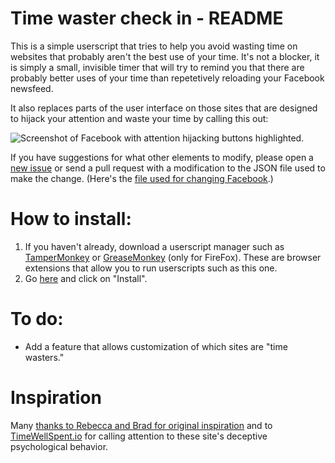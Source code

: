 # Time waster check in - README

This is a simple userscript that tries to help you avoid wasting time on websites that probably aren't the best use of your time. It's not a blocker, it is simply a small, invisible timer that will try to remind you that there are probably better uses of your time than repetetively reloading your Facebook newsfeed.

It also replaces parts of the user interface on those sites that are designed to hijack your attention and waste your time by calling this out:

![Screenshot of Facebook with attention hijacking buttons highlighted.](http://i.imgur.com/XKMenyL.png)

If you have suggestions for what other elements to modify, please open a [new issue](https://github.com/meitar/timewastercheckin/issues/new) or send a pull request with a modification to the JSON file used to make the change. (Here's the [file used for changing Facebook](https://github.com/meitar/timewastercheckin/blob/master/selectors-www.facebook.com.json).)

# How to install:

1. If you haven't already, download a userscript manager such as [TamperMonkey](https://tampermonkey.net/) or [GreaseMonkey](http://www.greasespot.net/) (only for FireFox).  These are browser extensions that allow you to run userscripts such as this one.
2. Go [here](https://github.com/meitar/timewastercheckin/raw/master/timewastercheckin.user.js) and click on "Install".

# To do:

* Add a feature that allows customization of which sites are "time wasters."

# Inspiration

Many [thanks to Rebecca and Brad for original inspiration](https://twitter.com/bradweikel/status/621415340388388865) and to [TimeWellSpent.io](http://timewellspent.io/) for calling attention to these site's deceptive psychological behavior.
